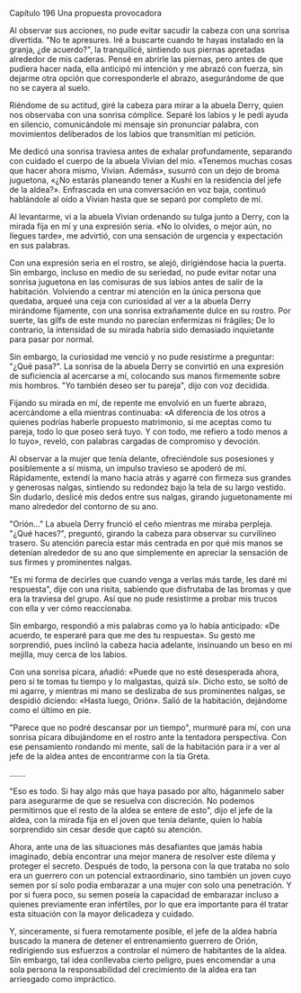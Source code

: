 
Capítulo 196 Una propuesta provocadora

Al observar sus acciones, no pude evitar sacudir la cabeza con una sonrisa divertida. "No te apresures. Iré a buscarte cuando te hayas instalado en la granja, ¿de acuerdo?", la tranquilicé, sintiendo sus piernas apretadas alrededor de mis caderas. Pensé en abrirle las piernas, pero antes de que pudiera hacer nada, ella anticipó mi intención y me abrazó con fuerza, sin dejarme otra opción que corresponderle el abrazo, asegurándome de que no se cayera al suelo.

Riéndome de su actitud, giré la cabeza para mirar a la abuela Derry, quien nos observaba con una sonrisa cómplice. Separé los labios y le pedí ayuda en silencio, comunicándole mi mensaje sin pronunciar palabra, con movimientos deliberados de los labios que transmitían mi petición.

Me dedicó una sonrisa traviesa antes de exhalar profundamente, separando con cuidado el cuerpo de la abuela Vivian del mío. «Tenemos muchas cosas que hacer ahora mismo, Vivian. Además», susurró con un dejo de broma juguetona, «¿No estarás planeando tener a Kushi en la residencia del jefe de la aldea?». Enfrascada en una conversación en voz baja, continuó hablándole al oído a Vivian hasta que se separó por completo de mí.

Al levantarme, vi a la abuela Vivian ordenando su tulga junto a Derry, con la mirada fija en mí y una expresión seria. «No lo olvides, o mejor aún, no llegues tarde», me advirtió, con una sensación de urgencia y expectación en sus palabras.

Con una expresión seria en el rostro, se alejó, dirigiéndose hacia la puerta. Sin embargo, incluso en medio de su seriedad, no pude evitar notar una sonrisa juguetona en las comisuras de sus labios antes de salir de la habitación. Volviendo a centrar mi atención en la única persona que quedaba, arqueé una ceja con curiosidad al ver a la abuela Derry mirándome fijamente, con una sonrisa extrañamente dulce en su rostro. Por suerte, las gilfs de este mundo no parecían enfermizas ni frágiles; De lo contrario, la intensidad de su mirada habría sido demasiado inquietante para pasar por normal.

Sin embargo, la curiosidad me venció y no pude resistirme a preguntar: "¿Qué pasa?". La sonrisa de la abuela Derry se convirtió en una expresión de suficiencia al acercarse a mí, colocando sus manos firmemente sobre mis hombros. "Yo también deseo ser tu pareja", dijo con voz decidida.

Fijando su mirada en mí, de repente me envolvió en un fuerte abrazo, acercándome a ella mientras continuaba: «A diferencia de los otros a quienes podrías haberle propuesto matrimonio, si me aceptas como tu pareja, todo lo que poseo será tuyo. Y con todo, me refiero a todo menos a lo tuyo», reveló, con palabras cargadas de compromiso y devoción.

Al observar a la mujer que tenía delante, ofreciéndole sus posesiones y posiblemente a sí misma, un impulso travieso se apoderó de mí. Rápidamente, extendí la mano hacia atrás y agarré con firmeza sus grandes y generosas nalgas, sintiendo su redondez bajo la tela de su largo vestido. Sin dudarlo, deslicé mis dedos entre sus nalgas, girando juguetonamente mi mano alrededor del contorno de su ano.

"Orión..." La abuela Derry frunció el ceño mientras me miraba perpleja. "¿Qué haces?", preguntó, girando la cabeza para observar su curvilíneo trasero. Su atención parecía estar más centrada en por qué mis manos se detenían alrededor de su ano que simplemente en apreciar la sensación de sus firmes y prominentes nalgas.

"Es mi forma de decirles que cuando venga a verlas más tarde, les daré mi respuesta", dije con una risita, sabiendo que disfrutaba de las bromas y que era la traviesa del grupo. Así que no pude resistirme a probar mis trucos con ella y ver cómo reaccionaba.

Sin embargo, respondió a mis palabras como ya lo había anticipado: «De acuerdo, te esperaré para que me des tu respuesta». Su gesto me sorprendió, pues inclinó la cabeza hacia adelante, insinuando un beso en mi mejilla, muy cerca de los labios.

Con una sonrisa pícara, añadió: «Puede que no esté desesperada ahora, pero si te tomas tu tiempo y lo malgastas, quizá sí». Dicho esto, se soltó de mi agarre, y mientras mi mano se deslizaba de sus prominentes nalgas, se despidió diciendo: «Hasta luego, Orión». Salió de la habitación, dejándome como el último en pie.

"Parece que no podré descansar por un tiempo", murmuré para mí, con una sonrisa pícara dibujándome en el rostro ante la tentadora perspectiva. Con ese pensamiento rondando mi mente, salí de la habitación para ir a ver al jefe de la aldea antes de encontrarme con la tía Greta.

….…

"Eso es todo. Si hay algo más que haya pasado por alto, háganmelo saber para asegurarme de que se resuelva con discreción. No podemos permitirnos que el resto de la aldea se entere de esto", dijo el jefe de la aldea, con la mirada fija en el joven que tenía delante, quien lo había sorprendido sin cesar desde que captó su atención.

Ahora, ante una de las situaciones más desafiantes que jamás había imaginado, debía encontrar una mejor manera de resolver este dilema y proteger el secreto. Después de todo, la persona con la que trataba no solo era un guerrero con un potencial extraordinario, sino también un joven cuyo semen por sí solo podía embarazar a una mujer con solo una penetración. Y por si fuera poco, su semen poseía la capacidad de embarazar incluso a quienes previamente eran infértiles, por lo que era importante para él tratar esta situación con la mayor delicadeza y cuidado.

Y, sinceramente, si fuera remotamente posible, el jefe de la aldea habría buscado la manera de detener el entrenamiento guerrero de Orión, redirigiendo sus esfuerzos a controlar el número de habitantes de la aldea. Sin embargo, tal idea conllevaba cierto peligro, pues encomendar a una sola persona la responsabilidad del crecimiento de la aldea era tan arriesgado como impráctico.